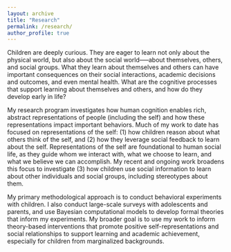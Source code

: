 ```yaml
---
layout: archive
title: "Research"
permalink: /research/
author_profile: true
---
```


Children are deeply curious. They are eager to learn not only about the physical world, but also about the social world–––about themselves, others, and social groups. What they learn about themselves and others can have important consequences on their social interactions, academic decisions and outcomes, and even mental health. What are the cognitive processes that support learning about themselves and others, and how do they develop early in life?

My research program investigates how human cognition enables rich, abstract representations of people (including the self) and how these representations impact important behaviors. Much of my work to date has focused on representations of the self: (1) how children reason about what others think of the self, and (2) how they leverage social feedback to learn about the self. Representations of the self are foundational to human social life, as they guide whom we interact with, what we choose to learn, and what we believe we can accomplish. My recent and ongoing work broadens this focus to investigate (3) how children use social information to learn about other individuals and social groups, including stereotypes about them.

My primary methodological approach is to conduct behavioral experiments with children. I also conduct large-scale surveys with adolescents and parents, and use Bayesian computational models to develop formal theories that inform my experiments. My broader goal is to use my work to inform theory-based interventions that promote positive self-representations and social relationships to support learning and academic achievement, especially for children from marginalized backgrounds.